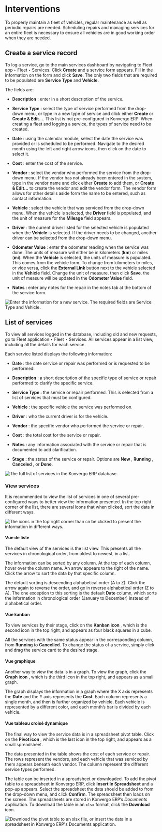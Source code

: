 # Interventions

To properly maintain a fleet of vehicles, regular maintenance as well as
periodic repairs are needed. Scheduling repairs and managing services for an
entire fleet is necessary to ensure all vehicles are in good working order
when they are needed.

## Create a service record

To log a service, go to the main services dashboard by navigating to Fleet app
‣ Fleet ‣ Services. Click **Create** and a service form appears. Fill in the
information on the form and click **Save**. The only two fields that are
required to be populated are **Service Type** and **Vehicle**.

The fields are:

  * **Description** : enter in a short description of the service.

  * **Service Type** : select the type of service performed from the drop-down menu, or type in a new type of service and click either **Create** or **Create & Edit…**. This list is not pre-configured in Konvergo ERP. When creating a fleet and logging a service, the types of service need to be created.

  * **Date** : using the calendar module, select the date the service was provided or is scheduled to be performed. Navigate to the desired month using the left and right arrow icons, then click on the date to select it.

  * **Cost** : enter the cost of the service.

  * **Vendor** : select the vendor who performed the service from the drop-down menu. If the vendor has not already been entered in the system, type in the vendor name and click either **Create** to add them, or **Create & Edit…** to create the vendor and edit the vendor form. The vendor form allows for other details aside form the name to be entered, such as contact information.

  * **Vehicle** : select the vehicle that was serviced from the drop-down menu. When the vehicle is selected, the **Driver** field is populated, and the unit of measure for the **Mileage** field appears.

  * **Driver** : the current driver listed for the selected vehicle is populated when the **Vehicle** is selected. If the driver needs to be changed, another driver can be selected from the drop-down menu.

  * **Odometer Value** : enter the odometer reading when the service was done. The units of measure will either be in kilometers (**km**) or miles (**mi**). When the **Vehicle** is selected, the units of measure is populated. This comes from the vehicle form. To change from kilometers to miles, or vice versa, click the **External Link** button next to the vehicle selected in the **Vehicle** field. Change the unit of measure, then click **Save**. the unit of measure will be updated in the **Odometer Value** field.

  * **Notes** : enter any notes for the repair in the notes tab at the bottom of the service form.

![Enter the information for a new service. The required fields are Service
Type and Vehicle.](../../../_images/new-service.png)

## List of services

To view all services logged in the database, including old and new requests,
go to Fleet application ‣ Fleet ‣ Services. All services appear in a list
view, including all the details for each service.

Each service listed displays the following information:

  * **Date** : the date service or repair was performed or is requested to be performed.

  * **Description** : a short description of the specific type of service or repair performed to clarify the specific service.

  * **Service Type** : the service or repair performed. This is selected from a list of services that must be configured.

  * **Vehicle** : the specific vehicle the service was performed on.

  * **Driver** : who the current driver is for the vehicle.

  * **Vendor** : the specific vendor who performed the service or repair.

  * **Cost** : the total cost for the service or repair.

  * **Notes** : any information associated with the service or repair that is documented to add clarification.

  * **Stage** : the status of the service or repair. Options are **New** , **Running** , **Canceled** , or **Done**.

![The full list of services in the Konvergo ERP
database.](../../../_images/services.png)

### View services

It is recommended to view the list of services in one of several pre-
configured ways to better view the information presented. In the top right
corner of the list, there are several icons that when clicked, sort the data
in different ways.

![The icons in the top right corner than cn be clicked to present the
information in different ways.](../../../_images/views.png)

#### Vue de liste

The default view of the services is the list view. This presents all the
services in chronological order, from oldest to newest, in a list.

The information can be sorted by any column. At the top of each column, hover
over the column name. An arrow appears to the right of the name. Click the
arrow to sort the data by that specific column.

The default sorting is descending alphabetical order (A to Z). Click the arrow
again to reverse the order, and go in reverse alphabetical order (Z to A). The
one exception to this sorting is the default **Date** column, which sorts the
information in chronological order (January to December) instead of
alphabetical order.

#### Vue kanban

To view services by their stage, click on the **Kanban icon** , which is the
second icon in the top right, and appears as four black squares in a cube.

All the services with the same status appear in the corresponding column, from
**Running** to **Cancelled**. To change the status of a service, simply click
and drag the service card to the desired stage.

#### Vue graphique

Another way to view the data is in a graph. To view the graph, click the
**Graph icon** , which is the third icon in the top right, and appears as a
small graph.

The graph displays the information in a graph where the X axis represents the
**Date** and the Y axis represents the **Cost**. Each column represents a
single month, and then is further organized by vehicle. Each vehicle is
represented by a different color, and each month’s bar is divided by each
vehicle.

#### Vue tableau croisé dynamique

The final way to view the service data is in a spreadsheet pivot table. Click
on the **Pivot icon** , which is the last icon in the top right, and appears
as a small spreadsheet.

The data presented in the table shows the cost of each service or repair. The
rows represent the vendors, and each vehicle that was serviced by them appears
beneath each vendor. The column represent the different service types
performed.

The table can be inserted in a spreadsheet or downloaded. To add the pivot
table to a spreadsheet in Konvergo ERP, click **Insert In Spreadsheet** and a pop-up
appears. Select the spreadsheet the data should be added to from the drop-down
menu, and click **Confirm**. The spreadsheet then loads on the screen. The
spreadsheets are stored in Konvergo ERP’s _Documents_ application. To download the
table in an `xlsx` format, click the **Download** icon.

![Download the pivot table to an xlsx file, or insert the data in a
spreadsheet in Konvergo ERP's Documents application.](../../../_images/pivot.png)

